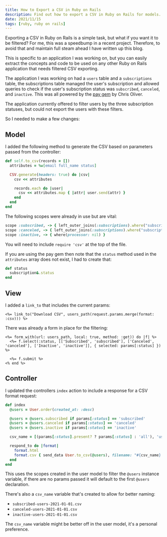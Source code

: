 ```yaml
---
title: How to Export a CSV in Ruby on Rails
description: Find out how to export a CSV in Ruby on Rails for models.
date: 2021/11/15
tags: [ruby, ruby on rails]
---
```


Exporting a CSV in Ruby on Rails is a simple task, but what if you want it to be
filtered? For me, this was a speedbump in a recent project. Therefore, to avoid
that and maintain full steam ahead I have written up this blog.

This is specific to an application I was working on, but you can easily extract
the concepts and code to be used on any other Ruby on Rails application that
needs filtered CSV exporting.

The application I was working on had a `users` table and a `subscriptions`
table, the subscriptions table managed the user's subscription and allowed
queries to check if the user's subscription status was `subscribed`, `canceled`,
and `inactive`. This was all powered by the
[pay gem](https://github.com/pay-rails/pay) by Chris Oliver.

The application currently offered to filter users by the three subscription
statuses, but could not export the users with these filters.

So I needed to make a few changes:

## Model

I added the following method to generate the CSV based on parameters passed from
the controller:

```ruby
def self.to_csv(records = [])
  attributes = %w[email full_name status]

  CSV.generate(headers: true) do |csv|
    csv << attributes

    records.each do |user|
      csv << attributes.map { |attr| user.send(attr) }
    end
  end
end
```

The following scopes were already in use but are vital:

```ruby
scope :subscribed, -> { left_outer_joins(:subscriptions).where("subscriptions.status = ?", "active") }
scope :canceled, -> { left_outer_joins(:subscriptions).where("subscriptions.status = ?", "canceled") }
scope :inactive, -> { where(processor: nil) }
```

You will need to include `require 'csv'` at the top of the file.

If you are using the pay gem then note that the `status` method used in the
`attributes` array does not exist, I had to create that:

```ruby
def status
  subscription&.status
end
```

## View

I added a `link_to` that includes the current params:

```erb
<%= link_to("Download CSV", users_path(request.params.merge(format: :csv))) %>
```

There was already a form in place for the filtering:

```erb
<%= form_with(url: users_path, local: true, method: :get)) do |f| %>
  <%= f.select(:status, [['Subscribed', 'subscribed'], ['Canceled', 'canceled'], ['Inactive', 'inactive']], { selected: params[:status] }) %>

  <%= f.submit %>
<% end %>
```

## Controller

I updated the controllers `index` action to include a response for a CSV format
request:

```ruby
def index
  @users = User.order(created_at: :desc)

  @users = @users.subscribed if params[:status] == 'subscribed'
  @users = @users.canceled if params[:status] == 'canceled'
  @users = @users.inactive if params[:status] == 'inactive'

  csv_name = [(params[:status].present? ? params[:status] : 'all'), 'users', Date.today].compact.join('-')

  respond_to do |format|
    format.html
    format.csv { send_data User.to_csv(@users), filename: "#{csv_name}.csv" }
  end
end
```

This uses the scopes created in the user model to filter the `@users` instance
variable, if there are no params passed it will default to the first `@users`
declaration.

There's also a `csv_name` variable that's created to allow for better naming:

- `subscribed-users-2021-01-01.csv`
- `canceled-users-2021-01-01.csv`
- `inactive-users-2021-01-01.csv`

The `csv_name` variable might be better off in the user model, it's a personal
preference.
